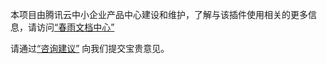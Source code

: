 本项目由腾讯云中小企业产品中心建设和维护，了解与该插件使用相关的更多信息，请访问[“春雨文档中心”](https://openapp.qq.com/docs/Wordpress/tms.html) 

请通过[“咨询建议”](https://support.qq.com/products/164613) 向我们提交宝贵意见。
